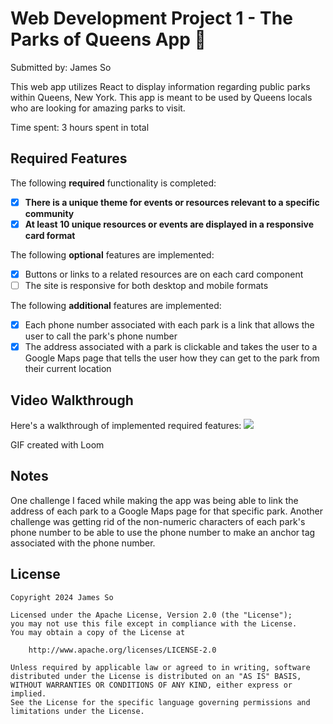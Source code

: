 # Web Development Project 1 - The Parks of Queens App 🌳

Submitted by: James So

This web app utilizes React to display information regarding public parks within Queens, New York. This app is meant to be used by Queens locals who are looking for amazing parks to visit.

Time spent: 3 hours spent in total

## Required Features

The following **required** functionality is completed:

- [x] **There is a unique theme for events or resources relevant to a specific community**
- [x] **At least 10 unique resources or events are displayed in a responsive card format**

The following **optional** features are implemented:

- [x] Buttons or links to a related resources are on each card component
- [ ] The site is responsive for both desktop and mobile formats

The following **additional** features are implemented:

* [x] Each phone number associated with each park is a link that allows the user to call the park's phone number
* [x] The address associated with a park is clickable and takes the user to a Google Maps page that tells the user how they can get to the park from their current location

## Video Walkthrough

Here's a walkthrough of implemented required features:
<a href="https://www.loom.com/share/16fa2c5e928e4595819c2e531f690e76">
<img style="max-width:300px;" src="https://cdn.loom.com/sessions/thumbnails/16fa2c5e928e4595819c2e531f690e76-with-play.gif">
</a>
<!-- Replace this with whatever GIF tool you used! -->
GIF created with Loom  
<!-- Recommended tools:
[Kap](https://getkap.co/) for macOS
[ScreenToGif](https://www.screentogif.com/) for Windows
[peek](https://github.com/phw/peek) for Linux. -->

## Notes

One challenge I faced while making the app was being able to link the address of each park to a Google Maps page for that specific park. Another challenge was getting rid of the non-numeric characters of each park's phone number to be able to use the phone number to make an anchor tag associated with the phone number.

## License

    Copyright 2024 James So

    Licensed under the Apache License, Version 2.0 (the "License");
    you may not use this file except in compliance with the License.
    You may obtain a copy of the License at

        http://www.apache.org/licenses/LICENSE-2.0

    Unless required by applicable law or agreed to in writing, software
    distributed under the License is distributed on an "AS IS" BASIS,
    WITHOUT WARRANTIES OR CONDITIONS OF ANY KIND, either express or implied.
    See the License for the specific language governing permissions and
    limitations under the License.

